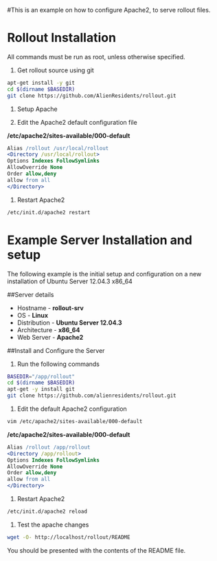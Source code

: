 #This is an example on how to configure Apache2, to serve rollout files.

# Rollout Installation


All commands must be run as root, unless otherwise specified.


1.  Get rollout source using git

  ```bash
  apt-get install -y git
  cd $(dirname $BASEDIR)
  git clone https://github.com/AlienResidents/rollout.git
  ```

1.  Setup Apache

  1.  Edit the Apache2 default configuration file

  **/etc/apache2/sites-available/000-default**

  ```apache
Alias /rollout /usr/local/rollout
<Directory /usr/local/rollout>
  Options Indexes FollowSymlinks
  AllowOverride None
  Order allow,deny
  allow from all
</Directory>
  ```

  1.  Restart Apache2

  ```bash
/etc/init.d/apache2 restart
  ```

# Example Server Installation and setup
The following example is the initial setup and configuration on
a new installation of Ubuntu Server 12.04.3 x86_64

##Server details
* Hostname - **rollout-srv**
* OS - **Linux**
* Distribution - **Ubuntu Server 12.04.3**
* Architecture - **x86_64**
* Web Server - **Apache2**


##Install and Configure the Server
1.  Run the following commands

  ```bash
BASEDIR="/app/rollout"
cd $(dirname $BASEDIR)
apt-get -y install git
git clone https://github.com/alienresidents/rollout.git
  ```

1.  Edit the default Apache2 configuration

  ```bash
vim /etc/apache2/sites-available/000-default
  ```

  **/etc/apache2/sites-available/000-default**

  ```apache
Alias /rollout /app/rollout
<Directory /app/rollout>
  Options Indexes FollowSymlinks
  AllowOverride None
  Order allow,deny
  allow from all
</Directory>
  ```

1.  Restart Apache2

  ```bash
/etc/init.d/apache2 reload
  ```

1.  Test the apache changes

  ```bash
wget -O- http://localhost/rollout/README
  ```
You should be presented with the contents of the README file.

